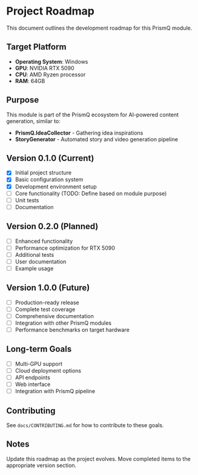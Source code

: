 # Project Roadmap

This document outlines the development roadmap for this PrismQ module.

## Target Platform

- **Operating System**: Windows
- **GPU**: NVIDIA RTX 5090
- **CPU**: AMD Ryzen processor
- **RAM**: 64GB

## Purpose

This module is part of the PrismQ ecosystem for AI-powered content generation, similar to:
- **PrismQ.IdeaCollector** - Gathering idea inspirations
- **StoryGenerator** - Automated story and video generation pipeline

## Version 0.1.0 (Current)

- [x] Initial project structure
- [x] Basic configuration system
- [x] Development environment setup
- [ ] Core functionality (TODO: Define based on module purpose)
- [ ] Unit tests
- [ ] Documentation

## Version 0.2.0 (Planned)

- [ ] Enhanced functionality
- [ ] Performance optimization for RTX 5090
- [ ] Additional tests
- [ ] User documentation
- [ ] Example usage

## Version 1.0.0 (Future)

- [ ] Production-ready release
- [ ] Complete test coverage
- [ ] Comprehensive documentation
- [ ] Integration with other PrismQ modules
- [ ] Performance benchmarks on target hardware

## Long-term Goals

- [ ] Multi-GPU support
- [ ] Cloud deployment options
- [ ] API endpoints
- [ ] Web interface
- [ ] Integration with PrismQ pipeline

## Contributing

See `docs/CONTRIBUTING.md` for how to contribute to these goals.

## Notes

Update this roadmap as the project evolves. Move completed items to the appropriate version section.
